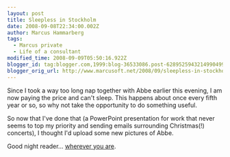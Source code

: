 ```yaml
---
layout: post
title: Sleepless in Stockholm
date: 2008-09-08T22:34:00.002Z
author: Marcus Hammarberg
tags:
  - Marcus private
  - Life of a consultant
modified_time: 2008-09-09T05:50:16.922Z
blogger_id: tag:blogger.com,1999:blog-36533086.post-6289525943214990499
blogger_orig_url: http://www.marcusoft.net/2008/09/sleepless-in-stockholm.html
---
```


Since I took a way too long nap together with Abbe earlier this evening, I am now paying the price and can't sleep. This happens about once every fifth year or so, so why not take the opportunity to do something useful.

So now that I've done that (a PowerPoint presentation for work that never seems to top my priority and sending emails surrounding Christmas(!) concerts), I thought I'd upload some new pictures of Abbe.

Good night reader... [wherever you are](http://en.wikipedia.org/wiki/Midnight_Caller#Quotes).
